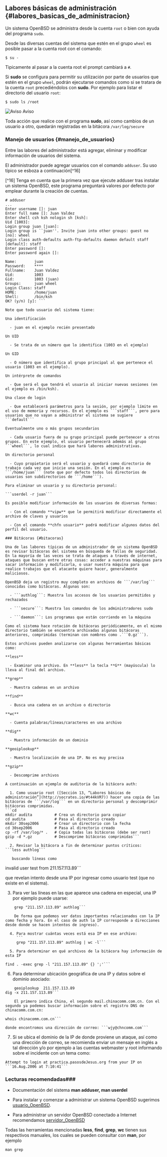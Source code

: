 ## Labores básicas de administración {#labores_basicas_de_administracion}

Un sistema OpenBSD se administra desde la cuenta ```root``` o bien con ayuda del programa ```sudo```.

Desde las diversas cuentas del sistema que estén en el grupo ```wheel``` es posible pasar a la cuenta root con el comando:

```$ su -```		  
	  
Tipicamente al pasar a la cuenta root el prompt cambiará a ```#```.

Si **sudo** se configura para permitir su utilización por parte de usuarios que estén en el grupo ```wheel```, podrán ejecutarse comandos como si se tratara de la cuenta ```root``` precediéndolos con **sudo**. Por ejemplo para listar el directorio del usuario ```root```:

```$ sudo ls /root```
	  
![Aviso](http://structio.sourceforge.net/guias/basico_OpenBSD/warning.png)	Aviso

Toda acción que realice con el programa **sudo**, así como cambios de un usuario a otro, quedarán registradas en la bitácora ```/var/log/secure```

### Manejo de usuarios {#manejo_de_usuarios}

Entre las labores del administrador está agregar, eliminar y modificar información de usuarios del sistema.

El administrador puede agregar usuarios con el comando ```adduser```. Su uso típico se esboza a continuación[^16]

[^16] Tenga en cuenta que la primera vez que ejecute adduser tras instalar un sistema OpenBSD, este programa preguntará valores por defecto por emplear durante la creación de cuentas.
```
# adduser
...
Enter username []: juan
Enter full name []: Juan Valdez
Enter shell csh ksh nologin sh [ksh]: 
Uid [1003]: 
Login group juan [juan]: 
Login group is ``juan''. Invite juan into other groups: guest no 
[no]: wheel
Login class auth-defaults auth-ftp-defaults daemon default staff 
[default]: staff
Enter password []: 
Enter password again []: 

Name:        juan
Password:    ****
Fullname:    Juan Valdez
Uid:         1003
Gid:         1003 (juan)
Groups:      juan wheel
Login Class: staff
HOME:        /home/juan
Shell:       /bin/ksh
OK? (y/n) [y]: ```
		  
Note que todo usuario del sistema tiene:

Una identificación

  - juan en el ejemplo recién presentado

Un UID

  - Se trata de un número que lo identifica (1003 en el ejemplo)

Un GID

  - O número que identifica al grupo principal al que pertenece el usuario (1003 en el ejemplo).

Un intérprete de comandos

  - Que será el que tendrá el usuario al iniciar nuevas sesiones (en el ejemplo es /bin/ksh).

Una clase de login

  - Que establecerá parámetros para la sesión, por ejemplo límite en el uso de memoria y recursos. En el ejemplo es ```staff```, pero para usuarios que no vayan a administrar el sistema se sugiere ```default```

Eventualmente uno o más grupos secundarios

  - Cada usuario fuera de su grupo principal puede pertenecer a otros grupos. En este ejemplo, el usuario pertenecerá además al grupo ```wheel```, lo cual indica que hará labores administrativas.

Un directorio personal

  - Cuyo propietario será el usuario y quedará como directorio de trabajo cada vez que inicie una sesión. En el ejemplo es ```/home/juan``` (note que por defecto todos los directorios de usuarios son subdirectorios de ```/home```).

Para eliminar un usuario y su directorio personal:

```userdel -r juan```
		  
Es posible modificar información de los usuarios de diversas formas:

  - Con el comando **vipw** que le permitirá modificar directamente el archivo de claves y usuarios

  - Con el comando **chfn usuario** podrá modificar algunos datos del perfil del usuario.

### Bitácoras {#bitacoras}

Una de las labores típicas de un administrador de un sistema OpenBSD es revisar bitácoras del sistema en búsqueda de fallas de seguridad. En la mayoría de las veces se trata de ataques a través de internet, ataques que buscan entre otras cosas: acceder a nuestras máquinas para sacar información y modificarla, o usar nuestra máquina para que realice trabajos que el atacante quiere hacer, generalmente maliciosos.

OpenBSD deja un registro muy completo en archivos de ```/var/log``` conocidas como bitácoras. Algunas son:

  - ```authlog```: Muestra los accesos de los usuarios permitidos y rechazados

  - ```secure```: Muestra los comandos de los administradores sudo

  - ```daemon```: Los programas que están corriendo en la máquina

Como el sistema hace rotación de bitácoras periódicamente, en el mismo directorio también se encuentra archivadas algunas bitácoras anteriores, comprimidas (terminan con nombres como .```0.gz```).

Estos archivos pueden analizarse con algunas herramientas básicas como:

**less**

  - Examinar una archivo. En **less** la tecla **G** (mayúscula) lo lleva al final del archivo.

**grep**

  - Muestra cadenas en un archivo

**find**

  - Busca una cadena en un archivo o directorio

**wc**

  - Cuenta palabras/líneas/caracteres en una archivo

**dig**

  - Muestra información de un dominio

**geoiplookup**

  - Muestra localización de una IP. No es muy precisa

**gzip**

  - Descomprime archivos

A continuación un ejemplo de auditoria de la bitácora auth:

  1. Como usuario root ([Sección 13, “Labores básicas de administración”](http://socrates.io/#t44kVR7)) hacer una copia de las bitácoras de ```/var/log``` en un directorio personal y descomprimir bitácoras comprimidas.
```cd
mkdir audita          # Crea un directorio para copiar
cd audita             # Pasa al directorio creado
mkdir 30sep2006       # Crear un directorio con la fecha
cd 30sep2006	      # Pasa al directorio creado
cp -rf /var/log/* .   # Copia todas las bitácoras (debe ser root)
gzip -d *.gz          # Descomprime bitácoras comprimidas```
			
  2. Revisar la bitácora a fin de determinar puntos críticos:
```less authlog```
			
   buscando líneas como
   ```
   invalid user test from 211.157.113.89```
			
   que revelan intento desde una IP por ingresar como usuario test (que no existe en el sistema).

  3. Para ver las líneas en las que aparece una cadena en especial, una IP por ejemplo puede usarse:
```
	grep "211.157.113.89" authlog```
				
	De forma que podemos ver datos importantes relacionados con la IP como fecha y hora. En el caso de auth la IP corresponde a direcciones desde donde se hacen intentos de ingreso).

  4. Para mostrar cuántas veces está esa IP en ese archivo:
     ```
     grep "211.157.113.89" authlog | wc -l```
			
  5. Para determinar en qué archivos de la bitácora hay información de esta IP
```
	find . -exec grep -l "211.157.113.89" {} ';'```
			
  6. Para determinar ubicación geográfica de una IP y datos sobre el dominio asociado:
```
	geoiplookup  211.157.113.89
dig -x 211.157.113.89```
			
	El primero indica China, el segundo mail.chinacomm.com.cn. Con el segundo ya podemos buscar información sobre el registro DNS de chinacomm.com.cn:
```
	whois chinacomm.com.cn```
			
	donde encontromos una dirección de correo: ```wjy@chncomm.com```

  7. Si se ubica el dominio de la IP de donde proviene un ataque, así como una dirección de correo, se recomienda enviar un mensaje en inglés a tal dirección y/o por ejemplo a las cuentas webmaster y root informando sobre el incidente con un tema como:

	Attempt to login at practica.pasosdeJesus.org from your IP on ```16.Aug.2006 at 7:10:41```
			
### Lecturas recomendadas###

  - Documentación del sistema **man adduser, man userdel**

  - Para instalar y comenzar a administrar un sistema OpenBSD sugerimos [usuario_OpenBSD](http://socrates.io/#UqCo8Cb).

  - Para administrar un servidor OpenBSD conectado a Internet recomendamos 
  [servidor_OpenBSD](http://socrates.io/#UqCo8Cb)

Todas las herramientas mencionadas **less**, **find**, **grep**, **wc** tienen sus respectivos manuales, los cuales se pueden consultar con **man**, por ejemplo

```man grep``` 
